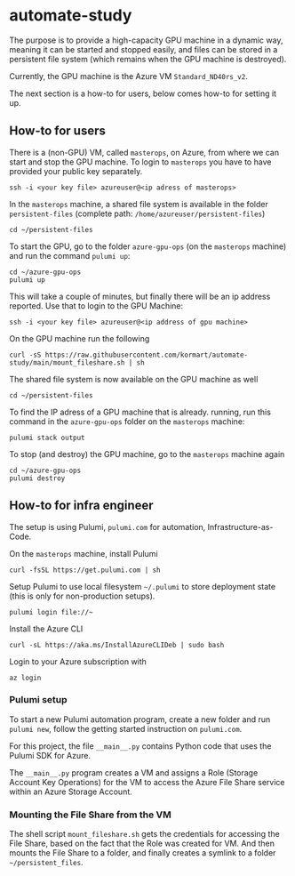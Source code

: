 # automate-study

The purpose is to provide a high-capacity GPU machine in a dynamic way, meaning it can be started and stopped easily, and files can be stored in a persistent file system (which remains when the GPU machine is destroyed).
 
Currently, the GPU machine is the Azure VM `Standard_ND40rs_v2`.

The next section is a how-to for users, below comes how-to for setting it up.

## How-to for users

There is a (non-GPU) VM, called `masterops`, on Azure, from where we can start and stop the GPU machine.
To login to `masterops` you have to have provided your public key separately.

    ssh -i <your key file> azureuser@<ip adress of masterops>

In the `masterops` machine, a shared file system is available in the folder `persistent-files` (complete path: `/home/azureuser/persistent-files`)

    cd ~/persistent-files
 
To start the GPU, go to the folder `azure-gpu-ops` (on the `masterops` machine) and run the command `pulumi up`:

    cd ~/azure-gpu-ops
    pulumi up

This will take a couple of minutes, but finally there will be an ip address reported. Use that to login to the GPU Machine:

    ssh -i <your key file> azureuser@<ip address of gpu machine>

On the GPU machine run the following

    curl -sS https://raw.githubusercontent.com/kormart/automate-study/main/mount_fileshare.sh | sh

The shared file system is now available on the GPU machine as well

    cd ~/persistent-files
 
To find the IP adress of a GPU machine that is already. running, run this command in the `azure-gpu-ops` folder on the `masterops` machine:

    pulumi stack output

To stop (and destroy) the GPU machine, go to the `masterops` machine again

    cd ~/azure-gpu-ops
    pulumi destroy
    

## How-to for infra engineer

The setup is using Pulumi, `pulumi.com` for automation, Infrastructure-as-Code.

On the `masterops` machine, install Pulumi

    curl -fsSL https://get.pulumi.com | sh
    
Setup Pulumi to use local filesystem `~/.pulumi` to store deployment state (this is only for non-production setups).

    pulumi login file://~
    
Install the Azure CLI

    curl -sL https://aka.ms/InstallAzureCLIDeb | sudo bash

Login to your Azure subscription with

    az login
    
### Pulumi setup

To start a new Pulumi automation program, create a new folder and run `pulumi new`, follow the getting started instruction on `pulumi.com`.

For this project, the file `__main__.py` contains Python code that uses the Pulumi SDK for Azure.

The `__main__.py` program creates a VM and assigns a Role (Storage Account Key Operations) for the VM to access the Azure File Share service within an Azure Storage Account.

### Mounting the File Share from the VM

The shell script `mount_fileshare.sh` gets the credentials for accessing the File Share, based on the fact that the Role was created for VM. And then mounts the File Share to a folder, and finally creates a symlink to a folder `~/persistent_files`.
